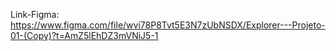 Link-Figma: https://www.figma.com/file/wvi78P8Tvt5E3N7zUbNSDX/Explorer---Projeto-01-(Copy)?t=AmZ5lEhDZ3mVNiJ5-1
